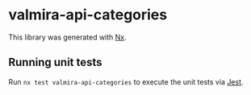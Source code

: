 # valmira-api-categories

This library was generated with [Nx](https://nx.dev).

## Running unit tests

Run `nx test valmira-api-categories` to execute the unit tests via [Jest](https://jestjs.io).
